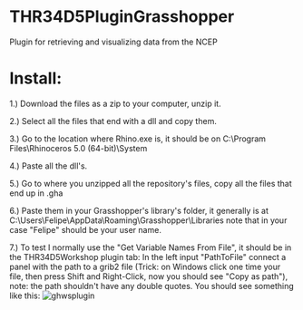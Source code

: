 # THR34D5PluginGrasshopper
Plugin for retrieving and visualizing data from the NCEP

# Install:
1.) Download the files as a zip to your computer, unzip it.

2.) Select all the files that end with a dll and copy them. 

3.) Go to the location where Rhino.exe is, it should be on C:\Program Files\Rhinoceros 5.0 (64-bit)\System

4.) Paste all the dll's.

5.) Go to where you unzipped all the repository's files, copy all the files that end up in .gha

6.) Paste them in your Grasshopper's library's folder, it generally is at C:\Users\Felipe\AppData\Roaming\Grasshopper\Libraries note that in your case "Felipe" should be your user name.

7.) To test I normally use the "Get Variable Names From File", it should be in the THR34D5Workshop plugin tab:
    In the left input "PathToFile" connect a panel with the path to a grib2 file (Trick: on Windows click one time your file, then press    Shift and Right-Click, now you should see "Copy as path"), note: the path shouldn't have any double quotes.
    You should see something like this:
    ![ghwsplugin](https://user-images.githubusercontent.com/21000020/48441067-95226e00-e758-11e8-9ba3-fdc1668bedfa.JPG)
